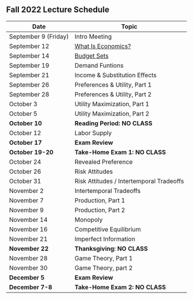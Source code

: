 ## Fall 2022 Lecture Schedule

| Date | Topic |
|-----|-----|
| September 9 (Friday) | Intro Meeting |
| September 12 | [What Is Economics?](https://pjakiela.github.io/ECON251/1-what-is-econ.html) |
| September 14 | [Budget Sets](https://pjakiela.github.io/ECON251/2-budget-sets.html) |
| September 19 | Demand Funtions |
| September 21 | Income & Substitution Effects |
| September 26 | Preferences & Utility, Part 1 |
| September 28 | Preferences & Utility, Part 2 |
| October 3 | Utility Maximization, Part 1 |
| October 5 | Utility Maximization, Part 2 |
| **October 10** | **Reading Period:  NO CLASS** |
| October 12 | Labor Supply |
| **October 17** | **Exam Review** |
| **October 19-20** | **Take-Home Exam 1:  NO CLASS** |
| October 24 | Revealed Preference |
| October 26 | Risk Attitudes |
| October 31 | Risk Attitudes / Intertemporal Tradeoffs |
| November 2 | Intertemporal Tradeoffs |
| November 7 | Production, Part 1 |
| November 9 | Production, Part 2 |
| November 14 | Monopoly |
| November 16 | Competitive Equilibrium | 
| November 21 | Imperfect Information |
| **November 22** | **Thanksgiving:  NO CLASS** |
| November 28 | Game Theory, Part 1 |
| November 30 | Game Theory, part 2 | 
| **December 5** | **Exam Review** |
| **December 7-8** | **Take-Home Exam 2:  NO CLASS** |
